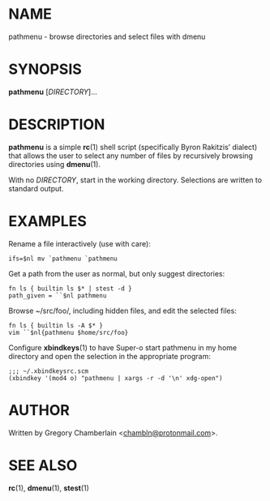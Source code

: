 # NAME

pathmenu - browse directories and select files with dmenu

# SYNOPSIS

**pathmenu** \[*DIRECTORY*\]...

# DESCRIPTION

**pathmenu** is a simple **rc**(1) shell script (specifically Byron
Rakitzis’ dialect) that allows the user to select any number of files by
recursively browsing directories using **dmenu**(1).

With no *DIRECTORY*, start in the working directory. Selections are
written to standard output.

# EXAMPLES

Rename a file interactively (use with care):

    ifs=$nl mv `pathmenu `pathmenu

Get a path from the user as normal, but only suggest directories:

    fn ls { builtin ls $* | stest -d }
    path_given = ``$nl pathmenu

Browse \~/src/foo/, including hidden files, and edit the selected files:

    fn ls { builtin ls -A $* }
    vim ``$nl{pathmenu $home/src/foo}

Configure **xbindkeys**(1) to have Super-o start pathmenu in my home
directory and open the selection in the appropriate program:

    ;;; ~/.xbindkeysrc.scm
    (xbindkey '(mod4 o) "pathmenu | xargs -r -d '\n' xdg-open")

# AUTHOR

Written by Gregory Chamberlain \<chambln@protonmail.com\>.

# SEE ALSO

**rc**(1), **dmenu**(1), **stest**(1)
